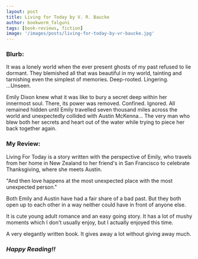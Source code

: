 ```yaml
---
layout: post
title: Living for Today by V. R. Baucke
author: bookworm_falguni
tags: [book-reviews, fiction]
image: '/images/posts/living-for-today-by-vr-baucke.jpg'
---
```

### **Blurb:**
It was a lonely world when the ever present ghosts of my past refused to lie dormant.
They blemished all that was beautiful in my world, tainting and tarnishing even the simplest of memories.
Deep-rooted.
Lingering.
...Unseen.

Emily Dixon knew what it was like to bury a secret deep within her innermost soul.
There, its power was removed. Confined. Ignored.
All remained hidden until Emily travelled seven thousand miles across the world and unexpectedly collided with Austin McKenna… The very man who blew both her secrets and heart out of the water while trying to piece her back together again.

### **My Review:**
Living For Today is a story written with the perspective of Emily, who travels from her home in New Zealand to her friend's in San Francisco to celebrate Thanksgiving, where she meets Austin.

"And then love happens at the most unexpected place with the most unexpected person."

Both Emily and Austin have had a fair share of a bad past. But they both open up to each other in a way neither could have in front of anyone else.

It is cute young adult romance and an easy going story. It has a lot of mushy moments which I don't usually enjoy, but I actually enjoyed this time.

A very elegantly written book. It gives away a lot without giving away much.

### ***Happy Reading!!***
